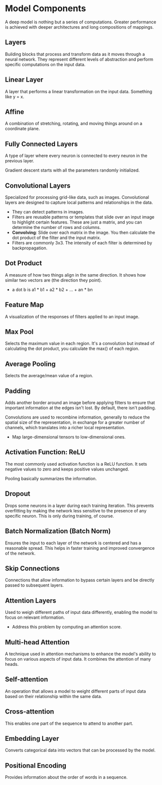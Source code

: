 # Model Components

A deep model is nothing but a series of computations. Greater performance is achieved with deeper architectures and long compositions of mappings.

## Layers
Building blocks that process and transform data as it moves through a neural network. They represent different levels of abstraction and perform specific computations on the input data.

## Linear Layer
A layer that performs a linear transformation on the input data. Something like y = x.

## Affine
A combination of stretching, rotating, and moving things around on a coordinate plane.

## Fully Connected Layers
A type of layer where every neuron is connected to every neuron in the previous layer.

Gradient descent starts with all the parameters randomly initialized.

## Convolutional Layers
Specialized for processing grid-like data, such as images. Convolutional layers are designed to capture local patterns and relationships in the data.
- They can detect patterns in images.
- Filters are reusable patterns or templates that slide over an input image to highlight certain features. These are just a matrix, and you can determine the number of rows and columns.
- **Convolving**: Slide over each matrix in the image. You then calculate the dot product of the filter and the input matrix.
- Filters are commonly 3x3. The intensity of each filter is determined by backpropagation.

## Dot Product
A measure of how two things align in the same direction. It shows how similar two vectors are (the direction they point).
- a dot b is a1 * b1 + a2 * b2 + ... + an * bn

## Feature Map
A visualization of the responses of filters applied to an input image.

## Max Pool
Selects the maximum value in each region. It's a convolution but instead of calculating the dot product, you calculate the max() of each region.

## Average Pooling
Selects the average/mean value of a region.

## Padding
Adds another border around an image before applying filters to ensure that important information at the edges isn't lost. By default, there isn't padding.

Convolutions are used to recombine information, generally to reduce the spatial size of the representation, in exchange for a greater number of channels, which translates into a richer local representation.
- Map large-dimensional tensors to low-dimensional ones.

## Activation Function: ReLU
The most commonly used activation function is a ReLU function. It sets negative values to zero and keeps positive values unchanged.

Pooling basically summarizes the information.

## Dropout
Drops some neurons in a layer during each training iteration. This prevents overfitting by making the network less sensitive to the presence of any specific neuron. This is only during training, of course.

## Batch Normalization (Batch Norm)
Ensures the input to each layer of the network is centered and has a reasonable spread. This helps in faster training and improved convergence of the network.

## Skip Connections
Connections that allow information to bypass certain layers and be directly passed to subsequent layers.

## Attention Layers
Used to weigh different paths of input data differently, enabling the model to focus on relevant information.
- Address this problem by computing an attention score.

## Multi-head Attention
A technique used in attention mechanisms to enhance the model's ability to focus on various aspects of input data. It combines the attention of many heads.

## Self-attention
An operation that allows a model to weight different parts of input data based on their relationship within the same data.

## Cross-attention
This enables one part of the sequence to attend to another part.

## Embedding Layer
Converts categorical data into vectors that can be processed by the model.

## Positional Encoding
Provides information about the order of words in a sequence.